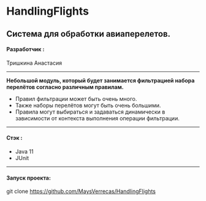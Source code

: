 # HandlingFlights
## Cистема для обработки авиаперелетов.

#### Разработчик :  
Тришкина Анастасия
***


**Небольшой модуль, который будет занимается фильтрацией набора перелётов согласно различным правилам.**
- Правил фильтрации может быть очень много.
- Также наборы перелётов могут быть очень большими.
- Правила могут выбираться и задаваться динамически в зависимости от контекста выполнения операции фильтрации.
***
#### Стэк :
 - Java 11
 - JUnit

***
#### Запуск проекта:
git clone https://github.com/MaysVerrecas/HandlingFlights
